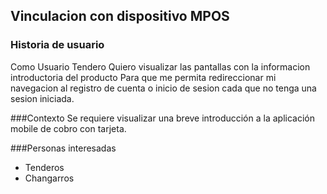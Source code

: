 ## Vinculacion con dispositivo MPOS

### Historia de usuario
Como Usuario Tendero
Quiero visualizar las pantallas con la informacion introductoria del producto 
Para que me permita redireccionar mi navegacion al registro de cuenta o inicio de sesion cada que no tenga una sesion iniciada.

###Contexto
Se requiere visualizar una breve introducción a la aplicación mobile de cobro con tarjeta.

###Personas interesadas
* Tenderos
* Changarros
